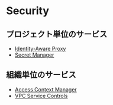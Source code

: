 # Security


## プロジェクト単位のサービス

+ [Identity-Aware Proxy](./iap)
+ [Secret Manager](./secret-manager)

## 組織単位のサービス

+ [Access Context Manager](./access-level)
+ [VPC Service Controls](./service-perimeter)
